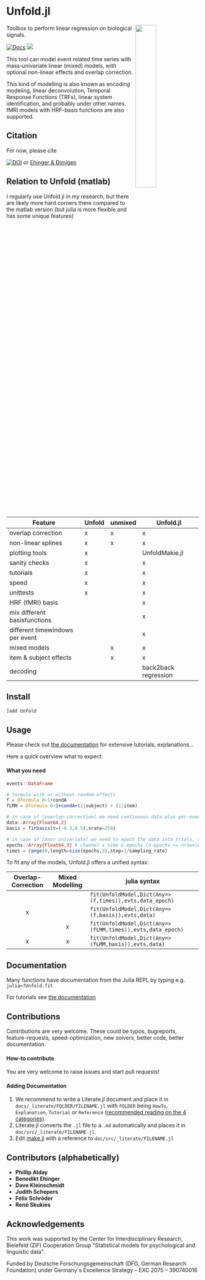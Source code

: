# Unfold.jl

<img align="right" width="33%" src="https://www.unfoldtoolbox.org/_images/unfold_800x377.png">



Toolbox to perform linear regression on biological signals. 


[![Docs](https://img.shields.io/badge/docs-dev-blue.svg)](https://unfoldtoolbox.github.io/Unfold.jl/dev)
![](https://github.com/unfoldtoolbox/Unfold.jl/workflows/CI/badge.svg)

This tool can model event related time series with mass-univariate linear (mixed) models, with optional non-linear effects and overlap correction.

This kind of modelling is also known as encoding modeling, linear deconvolution, Temporal Response Functions (TRFs), linear system identification, and probably under other names. fMRI models with HRF-basis functions are also supported.

## Citation
For now, please cite

[![DOI](https://zenodo.org/badge/DOI/10.5281/zenodo.6423476.svg)](https://doi.org/10.5281/zenodo.6423476) or [Ehinger & Dimigen](https://peerj.com/articles/7838/)

## Relation to Unfold (matlab)
I regularly use Unfold.jl in my research, but there are likely more hard corners there compared to the matlab version (but julia is more flexible and has some unique features)

| Feature                 | Unfold | unmixed | Unfold.jl |
|-------------------------|--------|---------|-----------|
| overlap correction      | x      | x       | x         |
| non-linear splines      | x      | x       | x         |
| plotting tools          | x      |         | UnfoldMakie.jl  |
| sanity checks           | x      |         | x         |
| tutorials               | x      |         | x       |
| speed                   | x      |         | x         |
| unittests               | x      |         | x         |
| HRF (fMRI) basis        |        |         | x         |
| mix different basisfunctions      |        |         | x         |
| different timewindows per event   |        |         | x         |
| mixed models            |        | x       | x         |
| item & subject effects  |        | x       | x         |
| decoding  |        |        | back2back regression         |

## Install
```julia
]add Unfold
```

## Usage
Please check out [the documentation](https://unfoldtoolbox.github.io/Unfold.jl/dev) for extensive tutorials, explanations...

Here a quick overview what to expect.

#### What you need
```julia
events::DataFrame

# formula with or without random effects
f = @formula 0~1+condA
fLMM = @formula 0~1+condA+(1|subject) + (1|item)

# in case of [overlap-correction] we need continuous data plus per-eventtype one basisfunction (typically firbasis)
data::Array{Float64,2}
basis = firbasis(τ=(-0.3,0.5),srate=250)

# in case of [mass univariate] we need to epoch the data into trials, and a accompanying time vector
epochs::Array{Float64,3} # channel x time x epochs (n-epochs == nrows(events))
times = range(0,length=size(epochs,3),step=1/sampling_rate)
```

To fit any of the models, Unfold.jl offers a unified syntax:

| Overlap-Correction | Mixed Modelling | julia syntax |
|:---:|:---:|---|
|  |  | `fit(UnfoldModel,Dict(Any=>(f,times)),evts,data_epoch)` |
| x |  | `fit(UnfoldModel,Dict(Any=>(f,basis)),evts,data)` |
|  | x | `fit(UnfoldModel,Dict(Any=>(fLMM,times)),evts,data_epoch)` |
| x | x | `fit(UnfoldModel,Dict(Any=>(fLMM,basis)),evts,data)` | 


## Documentation
Many functions have documentation from the Julia REPL by typing e.g. `julia>?Unfold.fit`

For tutorials see [the documentation](https://unfoldtoolbox.github.io/Unfold.jl/dev/)

## Contributions
Contributions are very welcome. These could be typos, bugreports, feature-requests, speed-optimization, new solvers, better code, better documentation.

#### How-to contribute
You are very welcome to raise issues and start pull requests!

#### Adding Documentation
1. We recommend to write a Literate.jl document and place it in `docs/_literate/FOLDER/FILENAME.jl` with `FOLDER` being `HowTo`, `Explanation`, `Tutorial` or `Reference` ([recommended reading on the 4 categories](https://documentation.divio.com/)).
2. Literate.jl converts the `.jl` file to a `.md` automatically and places it in `doc/src/_literate/FILENAME.jl`.
3. Edit [make.jl](https://github.com/unfoldtoolbox/Unfold.jl/blob/main/docs/make.jl) with a reference to `doc/src/_literate/FILENAME.jl`



## Contributors (alphabetically)
- **Phillip Alday**
- **Benedikt Ehinger**
- **Dave Kleinschmidt**
- **Judith Schepers**
- **Felix Schröder**
- **René Skukies**


## Acknowledgements
This work was supported by the Center for Interdisciplinary Research, Bielefeld (ZiF) Cooperation Group "Statistical models for psychological and linguistic data".

Funded by Deutsche Forschungsgemeinschaft (DFG, German Research Foundation) under Germany´s Excellence Strategy – EXC 2075 – 390740016
